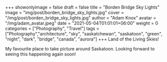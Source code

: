 +++
showonlyimage = false
draft = false
title = "Borden Bridge Sky Lights"
image = "img/post/borden_bridge_sky_lights.jpg"
cover = "/img/post/borden_bridge_sky_lights.jpg"
author = "Adam Knox"
avatar = "/img/adam_avatar.jpeg"
date = "2021-05-04T01:01:01+06:00"
weight = 0
categories = ["Photography", "Travel"]
tags = ["Photography","architecture", "sky", "saskatchewan", "saskatoon", "green", "night", "dark", "bridge", "canada", "aurora"]
+++
Land of the Living Skies!
<!--more-->
My favourite place to take picture around Saskatoon. Looking forward to seeing this happening again soon!